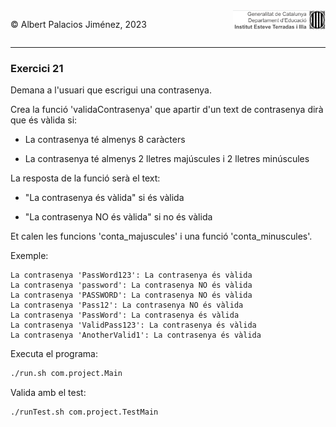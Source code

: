 <div style="display: flex; width: 100%;">
    <div style="flex: 1; padding: 0px;">
        <p>© Albert Palacios Jiménez, 2023</p>
    </div>
    <div style="flex: 1; padding: 0px; text-align: right;">
        <img src="../../assets/ieti.png" height="32" alt="Logo de IETI" style="max-height: 32px;">
    </div>
</div>
<hr/>

### Exercici 21

Demana a l'usuari que escrigui una contrasenya.

Crea la funció 'validaContrasenya' que apartir d'un text de contrasenya dirà que és vàlida si:

- La contrasenya té almenys 8 caràcters

- La contrasenya té almenys 2 lletres majúscules i 2 lletres minúscules

La resposta de la funció serà el text:

- "La contrasenya és vàlida" si és vàlida

- "La contrasenya NO és vàlida" si no és vàlida

Et calen les funcions 'conta_majuscules' i una funció 'conta_minuscules'.

Exemple:
```text
La contrasenya 'PassWord123': La contrasenya és vàlida
La contrasenya 'password': La contrasenya NO és vàlida
La contrasenya 'PASSWORD': La contrasenya NO és vàlida
La contrasenya 'Pass12': La contrasenya NO és vàlida
La contrasenya 'PassWord': La contrasenya és vàlida
La contrasenya 'ValidPass123': La contrasenya és vàlida
La contrasenya 'AnotherValid1': La contrasenya és vàlida
```

Executa el programa:
```bash
./run.sh com.project.Main
```

Valida amb el test:
```bash
./runTest.sh com.project.TestMain
```
